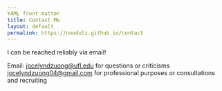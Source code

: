 ```yaml
---
YAML front matter
title: Contact Me
layout: default
permalink: https://noodulz.github.io/contact
---
```


I can be reached reliably via email!

Email: [jocelyndzuong@ufl.edu](jocelyndzuong@ufl.edu) for questions or criticisms
       [jocelyndzuong04@gmail.com](jocelyndzuong04@gmail.com) for professional purposes or consultations and recruiting



